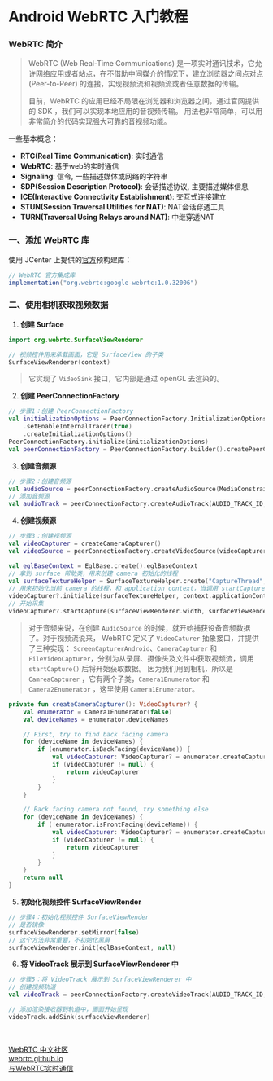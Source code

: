 # Android WebRTC 入门教程

### WebRTC 简介

> WebRTC (Web Real-Time Communications)
> 是一项实时通讯技术，它允许网络应用或者站点，在不借助中间媒介的情况下，建立浏览器之间点对点(Peer-to-Peer)
> 的连接，实现视频流和视频流或者任意数据的传输。
>
> 目前，WebRTC 的应用已经不局限在浏览器和浏览器之间，通过官网提供的 SDK ，我们可以实现本地应用的音视频传输。
> 用法也非常简单，可以用非常简介的代码实现强大可靠的音视频功能。

一些基本概念：

* **RTC(Real Time Communication)**:  实时通信
* **WebRTC**:  基于web的实时通信
* **Signaling**:  信令, 一些描述媒体或网络的字符串
* **SDP(Session Description Protocol)**:  会话描述协议, 主要描述媒体信息
* **ICE(Interactive Connectivity Establishment)**:  交互式连接建立
* **STUN(Session Traversal Utilities for NAT)**:  NAT会话穿透工具
* **TURN(Traversal Using Relays around NAT)**:  中继穿透NAT

### 一、添加 WebRTC 库

使用 JCenter 上提供的[官方](https://webrtc.github.io/webrtc-org/native-code/android/)预构建库：

```groovy
// WebRTC 官方集成库
implementation("org.webrtc:google-webrtc:1.0.32006")
```

### 二、使用相机获取视频数据

1. **创建 Surface**

```kotlin
import org.webrtc.SurfaceViewRenderer

// 视频控件用来承载画面，它是 SurfaceView 的子类
SurfaceViewRenderer(context)
```

> 它实现了 `VideoSink` 接口，它内部是通过 openGL 去渲染的。

2. **创建 PeerConnectionFactory**

```kotlin
// 步骤1：创建 PeerConnectionFactory 
val initializationOptions = PeerConnectionFactory.InitializationOptions.builder(context.applicationContext)
    .setEnableInternalTracer(true)
    .createInitializationOptions()
PeerConnectionFactory.initialize(initializationOptions)
val peerConnectionFactory = PeerConnectionFactory.builder().createPeerConnectionFactory()
```

3. **创建音频源**

```kotlin
// 步骤2：创建音频源
val audioSource = peerConnectionFactory.createAudioSource(MediaConstraints())
// 添加音频源
val audioTrack = peerConnectionFactory.createAudioTrack(AUDIO_TRACK_ID, audioSource)
```

4. **创建视频源**

```kotlin
// 步骤3：创建视频源
val videoCapturer = createCameraCapturer()
val videoSource = peerConnectionFactory.createVideoSource(videoCapturer?.isScreencast ?: false)

val eglBaseContext = EglBase.create().eglBaseContext
// 拿到 surface 帮助类，用来创建 camera 初始化的线程
val surfaceTextureHelper = SurfaceTextureHelper.create("CaptureThread", eglBaseContext)
// 用来初始化当前 camera 的线程，和 application context，当调用 startCapture 才会回调
videoCapturer?.initialize(surfaceTextureHelper, context.applicationContext, videoSource.capturerObserver)
// 开始采集
videoCapturer?.startCapture(surfaceViewRenderer.width, surfaceViewRenderer.height, 30)
```

> 对于音频来说，在创建 `AudioSource` 的时候，就开始捕获设备音频数据了。对于视频流说来， WebRTC 定义了 `VideoCaturer`
> 抽象接口，并提供了三种实现： `ScreenCapturerAndroid`、`CameraCapturer` 和 `FileVideoCapturer`，分别为从录屏、摄像头及文件中获取视频流，调用
> `startCapture()` 后将开始获取数据。
> 因为我们用到相机，所以是 `CamreaCapturer` ，它有两个子类，`Camera1Enumerator` 和 `Camera2Enumerator` ，这里使用
> `Camera1Enumerator`。

```kotlin
private fun createCameraCapturer(): VideoCapturer? {
    val enumerator = Camera1Enumerator(false)
    val deviceNames = enumerator.deviceNames

    // First, try to find back facing camera
    for (deviceName in deviceNames) {
        if (enumerator.isBackFacing(deviceName)) {
            val videoCapturer: VideoCapturer? = enumerator.createCapturer(deviceName, null)
            if (videoCapturer != null) {
                return videoCapturer
            }
        }
    }

    // Back facing camera not found, try something else
    for (deviceName in deviceNames) {
        if (!enumerator.isFrontFacing(deviceName)) {
            val videoCapturer: VideoCapturer? = enumerator.createCapturer(deviceName, null)
            if (videoCapturer != null) {
                return videoCapturer
            }
        }
    }
    return null
}
```

5. **初始化视频控件 SurfaceViewRender**

```kotlin
// 步骤4：初始化视频控件 SurfaceViewRender
// 是否镜像
surfaceViewRenderer.setMirror(false)
// 这个方法非常重要，不初始化黑屏
surfaceViewRenderer.init(eglBaseContext, null)
```

6. **将 VideoTrack 展示到 SurfaceViewRenderer 中**

```kotlin
// 步骤5：将 VideoTrack 展示到 SurfaceViewRenderer 中
// 创建视频轨道
val videoTrack = peerConnectionFactory.createVideoTrack(AUDIO_TRACK_ID, videoSource)

// 添加渲染接收器到轨道中，画面开始呈现
videoTrack.addSink(surfaceViewRenderer)
```

<br>

[WebRTC 中文社区](https://webrtc.org.cn/)
<br>
[webrtc.github.io](https://webrtc.github.io/webrtc-org/native-code/android/)
<br>
[与WebRTC实时通信](https://codelabs.developers.google.com/codelabs/webrtc-web/#0)
